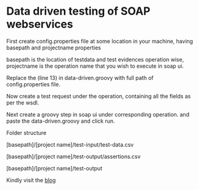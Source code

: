 # Data driven testing of SOAP webservices


First create config.properties file at some location in your machine, having 
basepath and projectname properties

basepath is the location of testdata and test evidences operation wise,
projectname is the operation name that you wish to execute in soap ui.

Replace the <Full path of config.properties goes here> (line 13) in data-driven.groovy with full path of config.properties file.

Now create a test request under the operation, containing all the fields as per the wsdl.

Next create a groovy step in soap ui under corresponding operation. and paste the data-driven.groovy and click run.

Folder structure

[basepath]/[project name]/test-input/test-data.csv

[basepath]/[project name]/test-output/assertions.csv

[basepath]/[project name]/test-output  


Kindly visit the [blog](https://it-test-automation.blogspot.in/2015/12/data-driven-testing-in-soapui-using.html)

